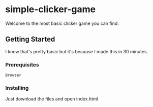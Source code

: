 # simple-clicker-game

Welcome to the most basic clicker game you can find.

## Getting Started

I know that's pretty basic but it's because I made this in 30 minutes.

### Prerequisites

```
Browser
```

### Installing

Just download the files and open index.html
